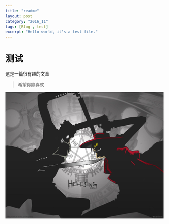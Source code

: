 ```yaml
---
title: "readme"
layout: post
category: "2016_11"
tags: [Blog , test]
excerpt: "Hello world, it's a test file."
---
```



# 测试

这是一篇很有趣的文章

> 希望你能喜欢

![fasdjlfadlf](https://raw.githubusercontent.com/monsterdogfly/FIRST_TEST/master/iskariot-vs-alucard.jpg)

